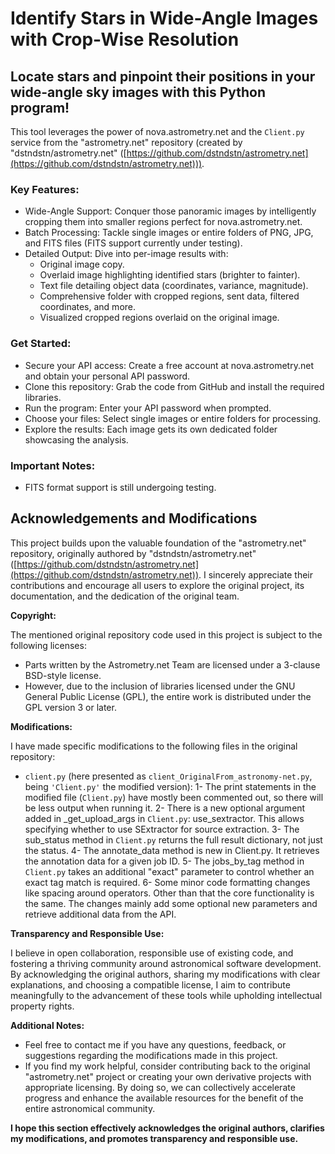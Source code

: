 # Identify Stars in Wide-Angle Images with Crop-Wise Resolution
## Locate stars and pinpoint their positions in your wide-angle sky images with this Python program!

This tool leverages the power of nova.astrometry.net and the `Client.py` service from the "astrometry.net" repository (created by "dstndstn/astrometry.net" ([https://github.com/dstndstn/astrometry.net](https://github.com/dstndstn/astrometry.net))).

### Key Features:
* Wide-Angle Support: Conquer those panoramic images by intelligently cropping them into smaller regions perfect for nova.astrometry.net.
* Batch Processing: Tackle single images or entire folders of PNG, JPG, and FITS files (FITS support currently under testing).
* Detailed Output: Dive into per-image results with:
  * Original image copy.
  * Overlaid image highlighting identified stars (brighter to fainter).
  * Text file detailing object data (coordinates, variance, magnitude).
  * Comprehensive folder with cropped regions, sent data, filtered coordinates, and more.
  * Visualized cropped regions overlaid on the original image.

### Get Started:
* Secure your API access: Create a free account at nova.astrometry.net and obtain your personal API password. 
* Clone this repository: Grab the code from GitHub and install the required libraries.
* Run the program: Enter your API password when prompted.
* Choose your files: Select single images or entire folders for processing.
* Explore the results: Each image gets its own dedicated folder showcasing the analysis.

### Important Notes:
* FITS format support is still undergoing testing.



## Acknowledgements and Modifications

This project builds upon the valuable foundation of the "astrometry.net" repository, originally authored by "dstndstn/astrometry.net" ([https://github.com/dstndstn/astrometry.net](https://github.com/dstndstn/astrometry.net)). I sincerely appreciate their contributions and encourage all users to explore the original project, its documentation, and the dedication of the original team.

**Copyright:**

The mentioned original repository code used in this project is subject to the following licenses:

* Parts written by the Astrometry.net Team are licensed under a 3-clause BSD-style license.
* However, due to the inclusion of libraries licensed under the GNU General Public License (GPL), the entire work is distributed under the GPL version 3 or later. 

**Modifications:**

I have made specific modifications to the following files in the original repository:

* `client.py` (here presented as `client_OriginalFrom_astronomy-net.py`, being `'Client.py'` the modified version): 
1- The print statements in the modified file (`Client.py`) have mostly been commented out, so there will be less output when running it.
2- There is a new optional argument added in _get_upload_args in `Client.py`: use_sextractor. This allows specifying whether to use SExtractor for source extraction.
3- The sub_status method in `Client.py` returns the full result dictionary, not just the status.
4- The annotate_data method is new in Client.py. It retrieves the annotation data for a given job ID.
5- The jobs_by_tag method in `Client.py` takes an additional "exact" parameter to control whether an exact tag match is required.
6- Some minor code formatting changes like spacing around operators.
Other than that the core functionality is the same. The changes mainly add some optional new parameters and retrieve additional data from the API.


**Transparency and Responsible Use:**

I believe in open collaboration, responsible use of existing code, and fostering a thriving community around astronomical software development. By acknowledging the original authors, sharing my modifications with clear explanations, and choosing a compatible license, I aim to contribute meaningfully to the advancement of these tools while upholding intellectual property rights.

**Additional Notes:**

* Feel free to contact me if you have any questions, feedback, or suggestions regarding the modifications made in this project.
* If you find my work helpful, consider contributing back to the original "astrometry.net" project or creating your own derivative projects with appropriate licensing. By doing so, we can collectively accelerate progress and enhance the available resources for the benefit of the entire astronomical community.


**I hope this section effectively acknowledges the original authors, clarifies my modifications, and promotes transparency and responsible use.**

